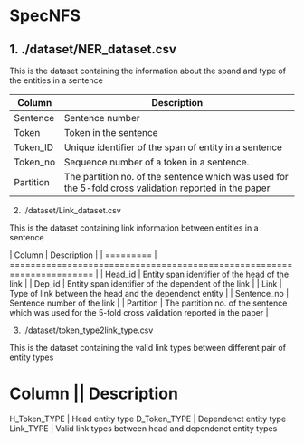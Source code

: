 # SpecNFS

## 1. ./dataset/NER_dataset.csv

This is the dataset containing the information about the spand and type of the entities in a sentence

| **Column**   |  **Description** | 
| --- | ---- |
| Sentence  |  Sentence number | 
| Token     |  Token in the sentence | 
| Token_ID  |  Unique identifier of the span of entity in a sentence | 
| Token_no  |  Sequence number of a token in a sentence. | 
| Partition |  The partition no. of the sentence which was used for the 5-fold cross validation reported in the paper  |

2. ./dataset/Link_dataset.csv

This is the dataset containing link information between entities in a sentence

| Column       |  Description |
| ========= | ======================================================================  |
| Head_id      |  Entity span identifier of the head of the link  |
| Dep_id       |  Entity span identifier of the dependent of the link  |
| Link         |  Type of link between the head and the dependenct entity  |
| Sentence_no  |  Sentence number of the link  |
| Partition    |  The partition no. of the sentence which was used for the 5-fold cross validation reported in the paper   |

3. ./dataset/token_type2link_type.csv

This is the dataset containing the valid link types between different pair of entity types

Column       ||  Description
===============================================================================
H_Token_TYPE | Head entity type
D_Token_TYPE | Dependenct entity type
Link_TYPE    | Valid link types between head and dependenct entity types


